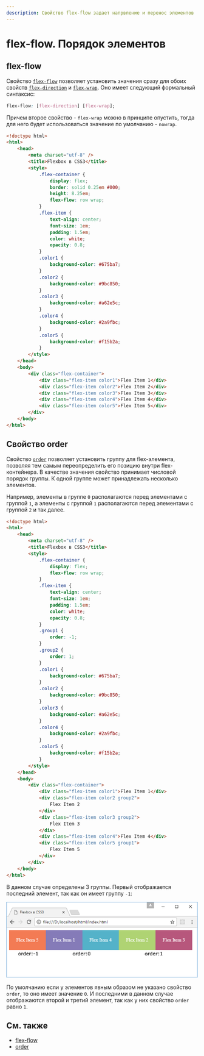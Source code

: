 ```yaml
---
description: Свойство flex-flow задает напрвление и перенос элементов
---
```


# flex-flow. Порядок элементов

## flex-flow

Свойство [`flex-flow`](../../css/flex-flow.md) позволяет установить значения сразу для обоих свойств [`flex-direction`](../../css/flex-direction.md) и [`flex-wrap`](../../css/flex-wrap.md). Оно имеет следующий формальный синтаксис:

```css
flex-flow: [flex-direction] [flex-wrap];
```

Причем второе свойство - `flex-wrap` можно в принципе опустить, тогда для него будет использоваться значение по умолчанию - `nowrap`.

```html
<!doctype html>
<html>
    <head>
        <meta charset="utf-8" />
        <title>Flexbox в CSS3</title>
        <style>
            .flex-container {
                display: flex;
                border: solid 0.25em #000;
                height: 8.25em;
                flex-flow: row wrap;
            }
            .flex-item {
                text-align: center;
                font-size: 1em;
                padding: 1.5em;
                color: white;
                opacity: 0.8;
            }
            .color1 {
                background-color: #675ba7;
            }
            .color2 {
                background-color: #9bc850;
            }
            .color3 {
                background-color: #a62e5c;
            }
            .color4 {
                background-color: #2a9fbc;
            }
            .color5 {
                background-color: #f15b2a;
            }
        </style>
    </head>
    <body>
        <div class="flex-container">
            <div class="flex-item color1">Flex Item 1</div>
            <div class="flex-item color2">Flex Item 2</div>
            <div class="flex-item color3">Flex Item 3</div>
            <div class="flex-item color4">Flex Item 4</div>
            <div class="flex-item color5">Flex Item 5</div>
        </div>
    </body>
</html>
```

## Свойство order

Свойство [`order`](../../css/order.md) позволяет установить группу для flex-элемента, позволяя тем самым переопределить его позицию внутри flex-контейнера. В качестве значения свойство принимает числовой порядок группы. К одной группе может принадлежать несколько элементов.

Например, элементы в группе `0` располагаются перед элементами с группой `1`, а элементы с группой `1` располагаются перед элементами с группой `2` и так далее.

```html
<!doctype html>
<html>
    <head>
        <meta charset="utf-8" />
        <title>Flexbox в CSS3</title>
        <style>
            .flex-container {
                display: flex;
                flex-flow: row wrap;
            }
            .flex-item {
                text-align: center;
                font-size: 1em;
                padding: 1.5em;
                color: white;
                opacity: 0.8;
            }
            .group1 {
                order: -1;
            }
            .group2 {
                order: 1;
            }
            .color1 {
                background-color: #675ba7;
            }
            .color2 {
                background-color: #9bc850;
            }
            .color3 {
                background-color: #a62e5c;
            }
            .color4 {
                background-color: #2a9fbc;
            }
            .color5 {
                background-color: #f15b2a;
            }
        </style>
    </head>
    <body>
        <div class="flex-container">
            <div class="flex-item color1">Flex Item 1</div>
            <div class="flex-item color2 group2">
                Flex Item 2
            </div>
            <div class="flex-item color3 group2">
                Flex Item 3
            </div>
            <div class="flex-item color4">Flex Item 4</div>
            <div class="flex-item color5 group1">
                Flex Item 5
            </div>
        </div>
    </body>
</html>
```

В данном случае определены 3 группы. Первый отображается последний элемент, так как он имеет группу `-1`:

![flex-flow. Порядок элементов](flex-4-1.png)

По умолчанию если у элементов явным образом не указано свойство `order`, то оно имеет значение `0`. И последними в данном случае отображаются второй и третий элемент, так как у них свойство `order` равно `1`.

## См. также

-   [flex-flow](../../css/flex-flow.md)
-   [order](../../css/order.md)
